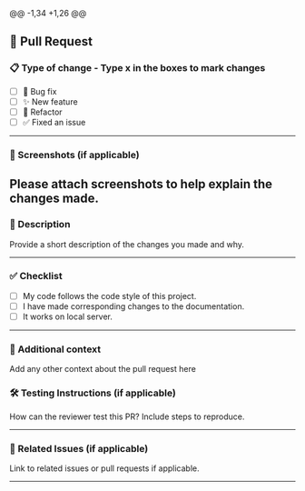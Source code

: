 @@ -1,34 +1,26 @@

## 🚀 Pull Request

### 📋 Type of change - Type x in the boxes to mark changes

- [ ] 🐛 Bug fix
- [ ] ✨ New feature
- [ ] 🔨 Refactor
- [ ] ✅ Fixed an issue

---

### 📸 Screenshots (if applicable)

## Please attach screenshots to help explain the changes made.

### 📄 Description

Provide a short description of the changes you made and why.

---

### ✅ Checklist

- [ ] My code follows the code style of this project.
- [ ] I have made corresponding changes to the documentation.
- [ ] It works on local server.

---

### 📎 Additional context

Add any other context about the pull request here

### 🛠 Testing Instructions (if applicable)

How can the reviewer test this PR? Include steps to reproduce.

---

### 🔗 Related Issues (if applicable)

Link to related issues or pull requests if applicable.

---
